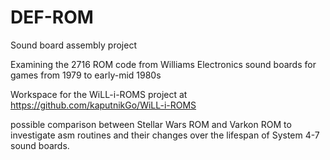 # DEF-ROM
Sound board assembly project

Examining the 2716 ROM code from Williams Electronics sound boards for games from 1979 to early-mid 1980s

Workspace for the WiLL-i-ROMS project at https://github.com/kaputnikGo/WiLL-i-ROMS

possible comparison between Stellar Wars ROM and Varkon ROM to investigate asm routines and their changes over the lifespan of System 4-7 sound boards. 
